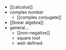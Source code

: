 - [[calculus]]
- complex number
    - [[complex conjugate]]
- [[linear algebra]]
- general...
    - [[non-negative]]
    - square root
    - well-defined
